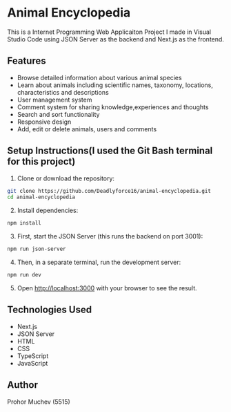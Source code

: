 # Animal Encyclopedia

This is a Internet Programming Web Applicaiton Project I made in Visual Studio Code using JSON Server as the backend and Next.js as the frontend.

## Features

- Browse detailed information about various animal species
- Learn about animals including scientific names, taxonomy, locations, characteristics and 
descriptions
- User management system
- Comment system for sharing knowledge,experiences and thoughts
- Search and sort functionality
- Responsive design
- Add, edit or delete animals, users and comments

## Setup Instructions(I used the Git Bash terminal for this project)

1. Clone or download the repository:
```bash
git clone https://github.com/Deadlyforce16/animal-encyclopedia.git
cd animal-encyclopedia
```

2. Install dependencies:
```bash
npm install
```

3. First, start the JSON Server (this runs the backend on port 3001):
```bash
npm run json-server
```

4. Then, in a separate terminal, run the development server:
```bash
npm run dev
```

5. Open [http://localhost:3000](http://localhost:3000) with your browser to see the result.

## Technologies Used

- Next.js
- JSON Server
- HTML
- CSS
- TypeScript
- JavaScript

## Author

Prohor Muchev (5515)
